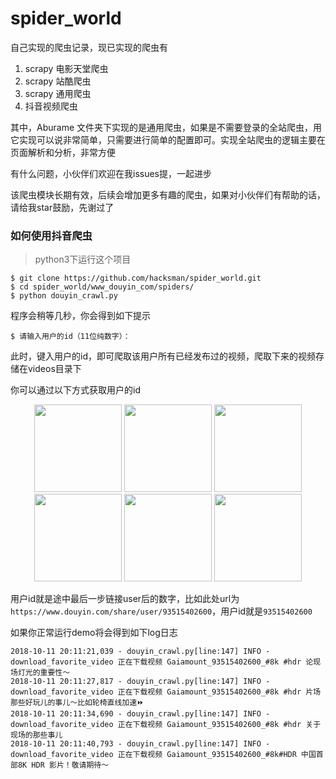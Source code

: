 # spider_world

自己实现的爬虫记录，现已实现的爬虫有

1. scrapy 电影天堂爬虫
2. scrapy 站酷爬虫
3. scrapy 通用爬虫
4. 抖音视频爬虫


其中，Aburame 文件夹下实现的是通用爬虫，如果是不需要登录的全站爬虫，用它实现可以说非常简单，只需要进行简单的配置即可。实现全站爬虫的逻辑主要在页面解析和分析，非常方便

有什么问题，小伙伴们欢迎在我issues提，一起进步

该爬虫模块长期有效，后续会增加更多有趣的爬虫，如果对小伙伴们有帮助的话，请给我star鼓励，先谢过了


### 如何使用抖音爬虫

> python3下运行这个项目

```angular2html
$ git clone https://github.com/hacksman/spider_world.git
$ cd spider_world/www_douyin_com/spiders/
$ python douyin_crawl.py 
```
程序会稍等几秒，你会得到如下提示
```angular2html
$ 请输入用户的id（11位纯数字）：
```
此时，键入用户的id，即可爬取该用户所有已经发布过的视频，爬取下来的视频存储在videos目录下

你可以通过以下方式获取用户的id

<p align="center">
<img src="https://raw.githubusercontent.com/hacksman/spider_world/master/pictures/douyin_step_1.jpeg" width="140">
<img src="https://raw.githubusercontent.com/hacksman/spider_world/master/pictures/douyin_step_2.jpeg" width="140">
<img src="https://raw.githubusercontent.com/hacksman/spider_world/master/pictures/douyin_step_3.jpeg" width="140">
<img src="https://raw.githubusercontent.com/hacksman/spider_world/master/pictures/douyin_step_4.jpeg" width="140">
<img src="https://raw.githubusercontent.com/hacksman/spider_world/master/pictures/douyin_step_5.jpeg" width="140">
<img src="https://raw.githubusercontent.com/hacksman/spider_world/master/pictures/douyin_step_6.jpeg" width="140">
</p>

用户id就是途中最后一步链接user后的数字，比如此处url为```https://www.douyin.com/share/user/93515402600```，用户id就是```93515402600```

如果你正常运行demo将会得到如下log日志

```angular2html
2018-10-11 20:11:21,039 - douyin_crawl.py[line:147] INFO - download_favorite_video 正在下载视频 Gaiamount_93515402600_#8k #hdr 论现场灯光的重要性～ 
2018-10-11 20:11:27,817 - douyin_crawl.py[line:147] INFO - download_favorite_video 正在下载视频 Gaiamount_93515402600_#8k #hdr 片场那些好玩儿的事儿～比如轮椅直线加速⏩ 
2018-10-11 20:11:34,690 - douyin_crawl.py[line:147] INFO - download_favorite_video 正在下载视频 Gaiamount_93515402600_#8k #hdr 关于现场的那些事儿 
2018-10-11 20:11:40,793 - douyin_crawl.py[line:147] INFO - download_favorite_video 正在下载视频 Gaiamount_93515402600_#8k#HDR 中国首部8K HDR 影片！敬请期待～ 
``` 